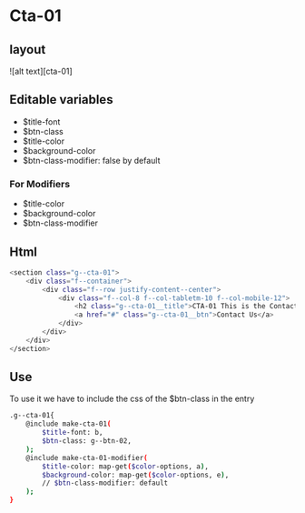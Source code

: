 # Cta-01

## layout

![alt text][cta-01]

[btn-01]: /src/img/global-components/cta/g--cta-01.png

## Editable variables

- $title-font
- $btn-class
- $title-color
- $background-color
- $btn-class-modifier: false by default

### For Modifiers

- $title-color
- $background-color
- $btn-class-modifier

## Html

```sh
<section class="g--cta-01">
    <div class="f--container">
        <div class="f--row justify-content--center">
            <div class="f--col-8 f--col-tabletm-10 f--col-mobile-12">
                <h2 class="g--cta-01__title">CTA-01 This is the Contact call to action</h2>
                <a href="#" class="g--cta-01__btn">Contact Us</a>
            </div>
        </div>
    </div>
</section>
```

## Use
To use it we have to include the css of the $btn-class in the entry

```sh
.g--cta-01{
    @include make-cta-01(
        $title-font: b,
        $btn-class: g--btn-02,
    );
    @include make-cta-01-modifier(
        $title-color: map-get($color-options, a),
        $background-color: map-get($color-options, e),
        // $btn-class-modifier: default
    );
}
```